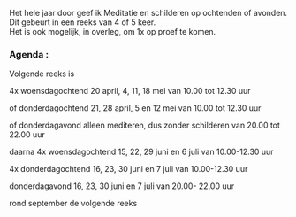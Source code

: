 Het hele jaar door geef ik Meditatie en schilderen op ochtenden of avonden. Dit gebeurt in een reeks van 4 of 5 keer.  
Het is ook mogelijk, in overleg,  om 1x op proef te komen.  



### Agenda  :  
  
 
Volgende reeks is

4x woensdagochtend 20 april, 4, 11, 18 mei
van 10.00 tot 12.30 uur

of donderdagochtend 21, 28 april, 5 en 12 mei
van 10.00 tot 12.30 uur

of donderdagavond alleen mediteren, dus zonder schilderen
van 20.00 tot 22.00 uur


daarna 
4x woensdagochtend 15, 22, 29 juni en 6 juli
van 10.00-12.30 uur

4x donderdagochtend 16, 23, 30 juni en 7 juli
van 10.00-12.30 uur

donderdagavond 16, 23, 30 juni en 7 juli
van 20.00- 22.00 uur


rond september de volgende reeks




    

  
         
   




